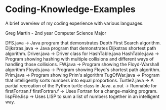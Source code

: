 # Coding-Knowledge-Examples
A brief overview of my coding experience with various languages.

Greg Martin - 2nd year Computer Science Major

DFS.java -> Java program that demonstrates Depth First Search algorithm.
Dijkstras.java -> Java program that demonstrates Dijkstras shortest path algorithm.
Driver.java -> Driver class for HashTable.java
HashTable.java -> Program showing hashing with multiple collisions and different ways of handling those collisions.
FW.java -> Program showing the Floyd-Warshall algorithm
Floyds.java -> Program showing Floyd's shortest path algorithm.
Prim.java -> Program showing Prim's algorithm
TugOfWar.java -> Program that intelligently sorts numbers into equal proportions.
Turtle2.java -> A partial recreation of the Python turtle class in Java.
a.out -> Runnable for firstFortran.f
firstFortran.f -> Uses Fortran for a change-making program.
lispFile.lisp -> Uses LISP to sum a list of numbers together in an intelligent way.
